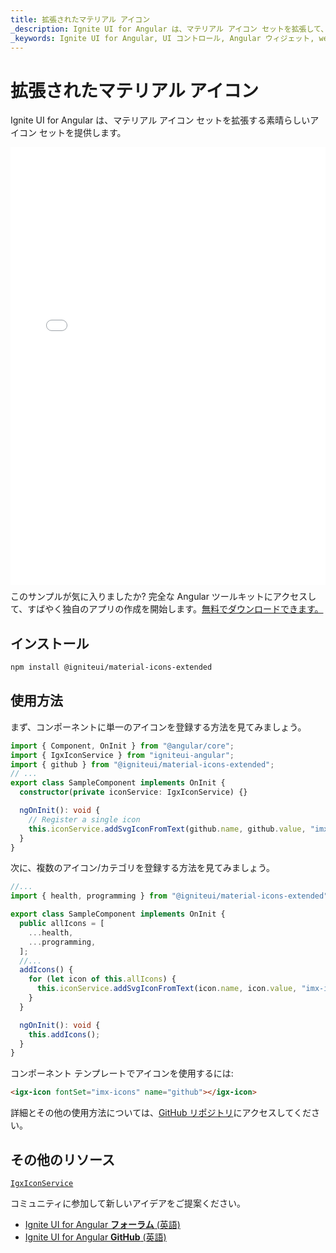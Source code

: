 ```yaml
---
title: 拡張されたマテリアル アイコン
_description: Ignite UI for Angular は、マテリアル アイコン セットを拡張して、デザイナーや開発者に幅広いアイコンを提供しています。 
_keywords: Ignite UI for Angular, UI コントロール, Angular ウィジェット, web ウィジェット, UI ウィジェット, Angular, ネイティブ Angular コンポーネント スイート, ネイティブ Angular コントロール、ネイティブ Angular コンポーネント ライブラリ, Angular Icon コンポーネント, Angular Icon コントロール, 拡張されたマテリアル アイコン
---
```


# 拡張されたマテリアル アイコン
<p class="highlight">Ignite UI for Angular は、マテリアル アイコン セットを拡張する素晴らしいアイコン セットを提供します。</p>

<div class="sample-container loading" style="height: 700px">
    <iframe id="material-icons-extended-iframe" seamless="" class="lazyload no-theming" width="100%" height="100%" frameborder="0" src="{environment:demosBaseUrl}/data-display/material-icons-extended" onload="onSampleIframeContentLoaded(this);"></iframe>
</div>
<p style="margin: 0;padding-top: 0.5rem">このサンプルが気に入りましたか? 完全な Angular ツールキットにアクセスして、すばやく独自のアプリの作成を開始します。<a class="no-external-icon mchNoDecorate trackCTA" target="_blank" href="https://jp.infragistics.com/products/ignite-ui-angular/download" data-xd-ga-action="Download" data-xd-ga-label="Ignite UI for Angular">無料でダウンロードできます。</a></p>

## インストール

```sh
npm install @igniteui/material-icons-extended
```

## 使用方法

まず、コンポーネントに単一のアイコンを登録する方法を見てみましょう。

```typescript
import { Component, OnInit } from "@angular/core";
import { IgxIconService } from "igniteui-angular";
import { github } from "@igniteui/material-icons-extended";
// ...
export class SampleComponent implements OnInit {
  constructor(private iconService: IgxIconService) {}

  ngOnInit(): void {
    // Register a single icon
    this.iconService.addSvgIconFromText(github.name, github.value, "imx-icons");
  }
}
```

次に、複数のアイコン/カテゴリを登録する方法を見てみましょう。

```typescript
//...
import { health, programming } from "@igniteui/material-icons-extended";

export class SampleComponent implements OnInit {
  public allIcons = [
    ...health,
    ...programming,
  ];
  //...
  addIcons() {
    for (let icon of this.allIcons) {
      this.iconService.addSvgIconFromText(icon.name, icon.value, "imx-icons");
    }
  }

  ngOnInit(): void {
    this.addIcons();
  }
}
```

コンポーネント テンプレートでアイコンを使用するには:

```html
<igx-icon fontSet="imx-icons" name="github"></igx-icon>
```

詳細とその他の使用方法については、[GitHub リポジトリ](https://github.com/IgniteUI/material-icons-extended)にアクセスしてください。

## その他のリソース
<div class="divider--half"></div>

[`IgxIconService`]({environment:angularApiUrl}/classes/igxiconservice.html)

コミュニティに参加して新しいアイデアをご提案ください。

* [Ignite UI for Angular **フォーラム** (英語)](https://www.infragistics.com/community/forums/f/ignite-ui-for-angular)
* [Ignite UI for Angular **GitHub** (英語)](https://github.com/IgniteUI/igniteui-angular)
